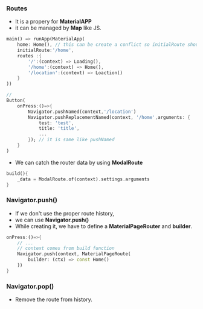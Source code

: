 ### Routes

- It is a propery for **MaterialAPP**
- it can be managed by **Map** like JS.

```dart
main() => runApp(MaterialApp(
    home: Home(), // this can be create a conflict so initialRoute should be used
    initialRoute:'/home',
    routes :{
        '/':(context) => Loading(),
        '/home':(context) => Home(),
        '/location':(context) => Loaction()
    }
))

//
Button(
    onPress:()=>{
        Navigator.pushNamed(context,'/location')
        Navigator.pushReplacementNamed(context, '/home',arguments: {
            test: 'test',
            title: 'title',
            ...
        }); // it is same like pushNamed
    }
)
```

- We can catch the router data by using **ModalRoute**

```dart
build(){
    _data = ModalRoute.of(context).settings.arguments
}
```

### Navigator.push()

- If we don't use the proper route history,
- we can use **Navigator.push()**
- While creating it, we have to define a **MaterialPageRouter** and **builder**.

```dart
onPress:()=>{ 
    // ...
    // context comes from build function
    Navigator.push(context, MaterialPageRoute(
        builder: (ctx) => const Home()
    ))
}


```

### Navigator.pop()

- Remove the route from history.
